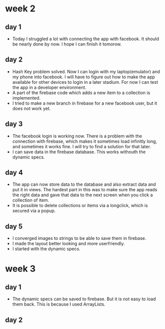 # week 2

## day 1
- Today I struggled a lot with connecting the app with facebook. It should be nearly done by now. I hope I can finish it tomorow.

## day 2
- Hash Key problem solved. Now I can login with my laptop(emulator) and my phone into facebook. I will have to figure out how to make the app available for other devices to login in a later stadium. For now I can test the app in a developer environment.
- A part of the firebase code which adds a new item to a collection is implemented. 
- I tried to make a new branch in firebase for a new facebook user, but it does not work yet.

## day 3
- The facebook login is working now. There is a problem with the connection with firebase, which makes it sometimes load infinitly long, and sometimes it works fine. I will try to find a solution for that later.
- I can save data in the firebase database. This works withouth the dynamic specs.

## day 4
- The app can now store data to the database and also extract data and put it in views. The hardest part in this was to make sure the app reads the right data and gave that data to the next screen when you click a collection of item.
- It is possible to delete collections or items via a longclick, which is secured via a popup.

## day 5
- I converged images to strings to be able to save them in firebase.
- I made the layout better looking and more userfriendly.
- I started with the dynamic specs.

# week 3

## day 1
- The dynamic specs can be saved to firebase. But it is not easy to load them back. This is because I used ArrayLists.

## day 2
